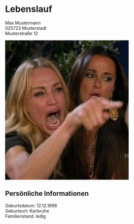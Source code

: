 # Lebenslauf
Max Mustermann  
025723 Musterstadt  
Musterstraße 12  

![Besseres Bild](foto.png)

## Persönliche Informationen
Geburtsdatum: 12.12.1998  
Geburtsort: Karlsruhe  
Familienstand: ledig  